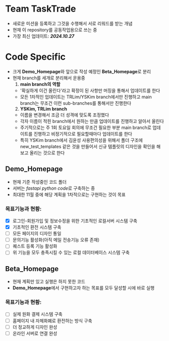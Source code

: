# **Team TaskTrade**
* 새로운 미션을 등록하고 그것을 수행해서 서로 리워드를 받는 개념
* 현재 이 repository를 공동작업용으로 쓰는 중
* 가장 최신 업데이트: ***2024.10.27***

# **Code Specific**
* 크게 **Demo_Homepage**와 앞으로 작성 예정인 **Beta_Homepage**로 분리
* 현재 branch를 세개로 분리해서 운용중
	1. **main branch의 역할**
	+ '확실하게 이건 올린다'라고 확정이 된 사항만 머징을 통해서 업데이트를 한다
	+ 모든 1차적인 업데이트는 TRLim/YSKim branch에서만 진행하고 main branch는 무조건 이런 sub-branches를 통해서만 진행한다
	2. **YSKim, TRLim branch**
	+ 이름을 변경해서 조금 더 성격에 맞도록 조정했다
	+ 각자 이름이 적힌 branch에서 원하는 만큼 업데이트를 진행하고 알아서 올린다
	+ 주기적으로는 주 1회 토요일 회의에 무조건 필요한 부분 main branch로 업데이트를 진행하고 비정기적으로 필요할때마다 업데이트를 한다
	+ 특히 YSKim branch에서 김윤성 사용편의성을 위해서 폴더 구조에 new_test_templates 같은 것을 만들어서 신규 템플릿의 디자인을 확인을 해보고 올리는 것으로 한다

## Demo_Homepage
* 현재 기준 작성중인 코드 폴더
* 서버는 *fastapi python code*로 구축하는 중
* 최대한 11월 중에 해당 계획을 1차적으로는 구현하는 것이 목표
	
### 목표기능과 현황:
- [x] 로그인-회원가입 및 정보수정을 위한 기초적인 로컬서버 시스템 구축
- [x] 기초적인 환전 시스템 구축
- [ ] 모든 페이지의 디자인 통일
- [ ] 문의기능 활성화(아직 메일 전송기능 오류 존재)
- [ ] 퀘스트 등록 기능 활성화
- [ ] 위 기능을 모두 충족시킬 수 있는 로컬 데이터베이스 시스템 구축

## Beta_Homepage
* 현재 계획만 있고 실행은 하지 못한 코드
* **Demo_Homepage**에서 구현하고자 하는 목표를 모두 달성할 시에 바로 실행

### 목표기능과 현황:
- [ ] 실제 원화 결제 시스템 구축
- [ ] 홈페이지 내 자체화폐로 환전하는 방식 구축
- [ ] 더 정교하게 디자인 완성
- [ ] 온라인 서버로 연결 완성
